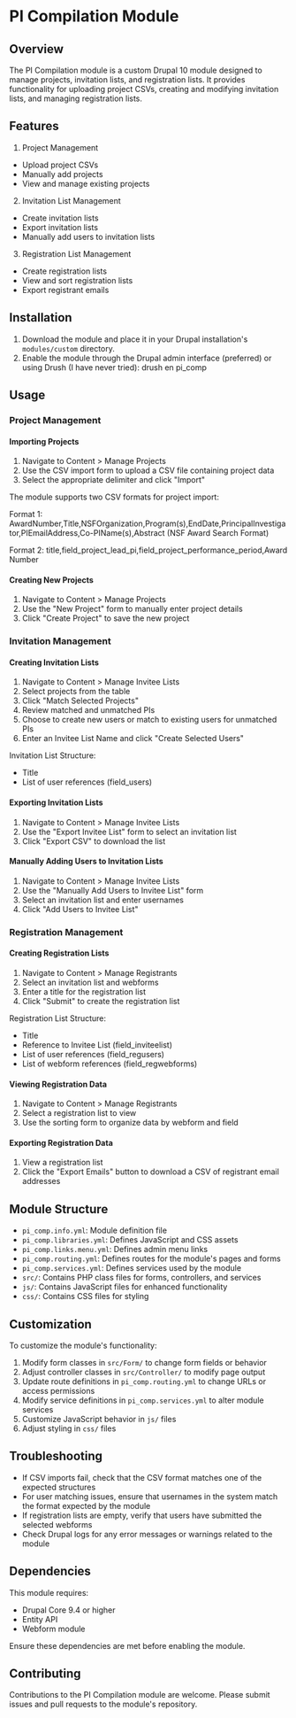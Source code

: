 # PI Compilation Module

## Overview

The PI Compilation module is a custom Drupal 10 module designed to manage projects, invitation lists, and registration lists. It provides functionality for uploading project CSVs, creating and modifying invitation lists, and managing registration lists.

## Features

1. Project Management
  - Upload project CSVs
  - Manually add projects
  - View and manage existing projects

2. Invitation List Management
  - Create invitation lists
  - Export invitation lists
  - Manually add users to invitation lists

3. Registration List Management
  - Create registration lists
  - View and sort registration lists
  - Export registrant emails

## Installation

1. Download the module and place it in your Drupal installation's `modules/custom` directory.
2. Enable the module through the Drupal admin interface (preferred) or using Drush (I have never tried):
   drush en pi_comp
## Usage

### Project Management

#### Importing Projects
1. Navigate to Content > Manage Projects
2. Use the CSV import form to upload a CSV file containing project data
3. Select the appropriate delimiter and click "Import"

The module supports two CSV formats for project import:

Format 1:
AwardNumber,Title,NSFOrganization,Program(s),EndDate,PrincipalInvestigator,PIEmailAddress,Co-PIName(s),Abstract
(NSF Award Search Format)

Format 2:
title,field_project_lead_pi,field_project_performance_period,Award Number

#### Creating New Projects
1. Navigate to Content > Manage Projects
2. Use the "New Project" form to manually enter project details
3. Click "Create Project" to save the new project

### Invitation Management

#### Creating Invitation Lists
1. Navigate to Content > Manage Invitee Lists
2. Select projects from the table
3. Click "Match Selected Projects"
4. Review matched and unmatched PIs
5. Choose to create new users or match to existing users for unmatched PIs
6. Enter an Invitee List Name and click "Create Selected Users"

Invitation List Structure:
- Title
- List of user references (field_users)

#### Exporting Invitation Lists
1. Navigate to Content > Manage Invitee Lists
2. Use the "Export Invitee List" form to select an invitation list
3. Click "Export CSV" to download the list

#### Manually Adding Users to Invitation Lists
1. Navigate to Content > Manage Invitee Lists
2. Use the "Manually Add Users to Invitee List" form
3. Select an invitation list and enter usernames
4. Click "Add Users to Invitee List"

### Registration Management

#### Creating Registration Lists
1. Navigate to Content > Manage Registrants
2. Select an invitation list and webforms
3. Enter a title for the registration list
4. Click "Submit" to create the registration list

Registration List Structure:
- Title
- Reference to Invitee List (field_inviteelist)
- List of user references (field_regusers)
- List of webform references (field_regwebforms)

#### Viewing Registration Data
1. Navigate to Content > Manage Registrants
2. Select a registration list to view
3. Use the sorting form to organize data by webform and field

#### Exporting Registration Data
1. View a registration list
2. Click the "Export Emails" button to download a CSV of registrant email addresses

## Module Structure

* `pi_comp.info.yml`: Module definition file
* `pi_comp.libraries.yml`: Defines JavaScript and CSS assets
* `pi_comp.links.menu.yml`: Defines admin menu links
* `pi_comp.routing.yml`: Defines routes for the module's pages and forms
* `pi_comp.services.yml`: Defines services used by the module
* `src/`: Contains PHP class files for forms, controllers, and services
* `js/`: Contains JavaScript files for enhanced functionality
* `css/`: Contains CSS files for styling

## Customization

To customize the module's functionality:

1. Modify form classes in `src/Form/` to change form fields or behavior
2. Adjust controller classes in `src/Controller/` to modify page output
3. Update route definitions in `pi_comp.routing.yml` to change URLs or access permissions
4. Modify service definitions in `pi_comp.services.yml` to alter module services
5. Customize JavaScript behavior in `js/` files
6. Adjust styling in `css/` files

## Troubleshooting

* If CSV imports fail, check that the CSV format matches one of the expected structures
* For user matching issues, ensure that usernames in the system match the format expected by the module
* If registration lists are empty, verify that users have submitted the selected webforms
* Check Drupal logs for any error messages or warnings related to the module

## Dependencies

This module requires:
* Drupal Core 9.4 or higher
* Entity API
* Webform module

Ensure these dependencies are met before enabling the module.

## Contributing

Contributions to the PI Compilation module are welcome. Please submit issues and pull requests to the module's repository.

